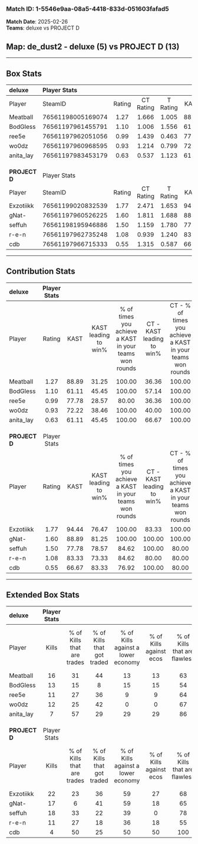### Match ID: 1-5546e9aa-08a5-4418-833d-051603fafad5  
**Match Date**: 2025-02-26  
**Teams**: deluxe vs PROJECT D  

## **Map**: de_dust2 - deluxe (5) vs PROJECT D (13)  
---  

## Box Stats  

| **deluxe**    | Player Stats      |        |           |          |       |       |       |         |        |      |     |
| :- | :- | :-: | :-: | :-: | :-: | :-: | :-: | :-: | :-: | :-: | :-: |
| Player        | SteamID           | Rating | CT Rating | T Rating | KAST  |  ADR  | Kills | Assists | Deaths | K/D  | HS% |
| Meatball      | 76561198005169074 |  1.27  |   1.666   |  1.005   | 88.89 | 84.6  |  16   |    4    |   17   | 0.94 | 50  |
| BodGless      | 76561197961455791 |  1.10  |   1.006   |  1.556   | 61.11 | 90.8  |  13   |    6    |   12   | 1.08 | 53  |
| ree5e         | 76561197962051056 |  0.99  |   1.439   |  0.463   | 77.78 | 70.1  |  11   |    5    |   14   | 0.79 | 45  |
| wo0dz         | 76561197960968595 |  0.93  |   1.214   |  0.799   | 72.22 | 68.6  |  12   |    3    |   16   | 0.75 | 58  |
| anita_lay     | 76561197983453179 |  0.63  |   0.537   |  1.123   | 61.11 | 55.8  |   7   |    4    |   14   | 0.50 | 42  |
|               |                   |        |           |          |       |       |       |         |        |      |     |
|               |                   |        |           |          |       |       |       |         |        |      |     |
|               |                   |        |           |          |       |       |       |         |        |      |     |
| **PROJECT D** | Player Stats      |        |           |          |       |       |       |         |        |      |     |
| Player        | SteamID           | Rating | CT Rating | T Rating | KAST  |  ADR  | Kills | Assists | Deaths | K/D  | HS% |
| Exzotiikk     | 76561199020832539 |  1.77  |   2.471   |  1.653   | 94.44 | 106.2 |  22   |    1    |   13   | 1.69 | 22  |
| gNat-         | 76561197960526225 |  1.60  |   1.811   |  1.688   | 88.89 | 110.4 |  17   |    9    |   11   | 1.55 | 41  |
| seffuh        | 76561198195946886 |  1.50  |   1.159   |  1.780   | 77.78 | 87.9  |  18   |    4    |   10   | 1.80 | 55  |
| r-e-n         | 76561197962735248 |  1.08  |   0.939   |  1.240   | 83.33 | 62.1  |  11   |    7    |   12   | 0.92 | 54  |
| cdb           | 76561197966715333 |  0.55  |   1.315   |  0.587   | 66.67 | 61.0  |   4   |    6    |   14   | 0.29 | 75  |
---  

## Contribution Stats  

| **deluxe**    | Player Stats |       |                      |                                                        |                           |                                                             |                          |                                                            |
| :- | :-: | :-: | :-: | :-: | :-: | :-: | :-: | :-: |
| Player        |    Rating    | KAST  | KAST leading to win% | % of times you achieve a KAST in your teams won rounds | CT - KAST leading to win% | CT - % of times you achieve a KAST in your teams won rounds | T - KAST leading to win% | T - % of times you achieve a KAST in your teams won rounds |
| Meatball      |     1.27     | 88.89 |        31.25         |                         100.00                         |           36.36           |                           100.00                            |          20.00           |                           100.00                           |
| BodGless      |     1.10     | 61.11 |        45.45         |                         100.00                         |           57.14           |                           100.00                            |          25.00           |                           100.00                           |
| ree5e         |     0.99     | 77.78 |        28.57         |                         80.00                          |           36.36           |                           100.00                            |           0.00           |                            0.00                            |
| wo0dz         |     0.93     | 72.22 |        38.46         |                         100.00                         |           40.00           |                           100.00                            |          33.33           |                           100.00                           |
| anita_lay     |     0.63     | 61.11 |        45.45         |                         100.00                         |           66.67           |                           100.00                            |          20.00           |                           100.00                           |
|               |              |       |                      |                                                        |                           |                                                             |                          |                                                            |
|               |              |       |                      |                                                        |                           |                                                             |                          |                                                            |
|               |              |       |                      |                                                        |                           |                                                             |                          |                                                            |
| **PROJECT D** | Player Stats |       |                      |                                                        |                           |                                                             |                          |                                                            |
| Player        |    Rating    | KAST  | KAST leading to win% | % of times you achieve a KAST in your teams won rounds | CT - KAST leading to win% | CT - % of times you achieve a KAST in your teams won rounds | T - KAST leading to win% | T - % of times you achieve a KAST in your teams won rounds |
| Exzotiikk     |     1.77     | 94.44 |        76.47         |                         100.00                         |           83.33           |                           100.00                            |          72.73           |                           100.00                           |
| gNat-         |     1.60     | 88.89 |        81.25         |                         100.00                         |          100.00           |                           100.00                            |          72.73           |                           100.00                           |
| seffuh        |     1.50     | 77.78 |        78.57         |                         84.62                          |          100.00           |                            80.00                            |          70.00           |                           87.50                            |
| r-e-n         |     1.08     | 83.33 |        73.33         |                         84.62                          |           80.00           |                            80.00                            |          70.00           |                           87.50                            |
| cdb           |     0.55     | 66.67 |        83.33         |                         76.92                          |          100.00           |                            80.00                            |          75.00           |                           75.00                            |
---  

## Extended Box Stats  

| **deluxe**    | Player Stats |                            |                            |                                    |                         |                              |                                 |        |                             |                                     |                          |                               |                            |
| :- | :-: | :-: | :-: | :-: | :-: | :-: | :-: | :-: | :-: | :-: | :-: | :-: | :-: |
| Player        |    Kills     | % of Kills that are trades | % of Kills that got traded | % of Kills against a lower economy | % of Kills against ecos | % of Kills that are flawless | % of Kills that are close duels | Deaths | % of Deaths that get traded | % of Deaths against a lower economy | % of Deaths against ecos | % of Deaths that are flawless | % of Deaths that are close |
| Meatball      |      16      |             31             |             44             |                 13                 |           13            |              63              |               19                |   17   |             35              |                 12                  |            12            |              76               |             0              |
| BodGless      |      13      |             15             |             8              |                 15                 |           15            |              54              |                8                |   12   |             25              |                  8                  |            8             |              50               |             8              |
| ree5e         |      11      |             27             |             36             |                 9                  |            9            |              64              |                9                |   14   |             36              |                  7                  |            7             |              86               |             7              |
| wo0dz         |      12      |             25             |             42             |                 0                  |            0            |              67              |                8                |   16   |             31              |                  6                  |            6             |              63               |             0              |
| anita_lay     |      7       |             57             |             29             |                 29                 |           29            |              86              |                0                |   14   |             21              |                  7                  |            7             |              64               |             0              |
|               |              |                            |                            |                                    |                         |                              |                                 |        |                             |                                     |                          |                               |                            |
|               |              |                            |                            |                                    |                         |                              |                                 |        |                             |                                     |                          |                               |                            |
|               |              |                            |                            |                                    |                         |                              |                                 |        |                             |                                     |                          |                               |                            |
| **PROJECT D** | Player Stats |                            |                            |                                    |                         |                              |                                 |        |                             |                                     |                          |                               |                            |
| Player        |    Kills     | % of Kills that are trades | % of Kills that got traded | % of Kills against a lower economy | % of Kills against ecos | % of Kills that are flawless | % of Kills that are close duels | Deaths | % of Deaths that get traded | % of Deaths against a lower economy | % of Deaths against ecos | % of Deaths that are flawless | % of Deaths that are close |
| Exzotiikk     |      22      |             23             |             36             |                 59                 |           27            |              68              |                5                |   13   |             38              |                 46                  |            8             |              69               |             0              |
| gNat-         |      17      |             6              |             41             |                 59                 |           18            |              65              |                0                |   11   |             36              |                 27                  |            9             |              73               |             27             |
| seffuh        |      18      |             33             |             22             |                 39                 |            0            |              78              |                6                |   10   |             20              |                 40                  |            20            |              80               |             0              |
| r-e-n         |      11      |             27             |             18             |                 36                 |           18            |              55              |                0                |   12   |             17              |                 50                  |            17            |              75               |             0              |
| cdb           |      4       |             50             |             25             |                 50                 |           50            |             100              |                0                |   14   |             43              |                 43                  |            14            |              36               |             21             |
